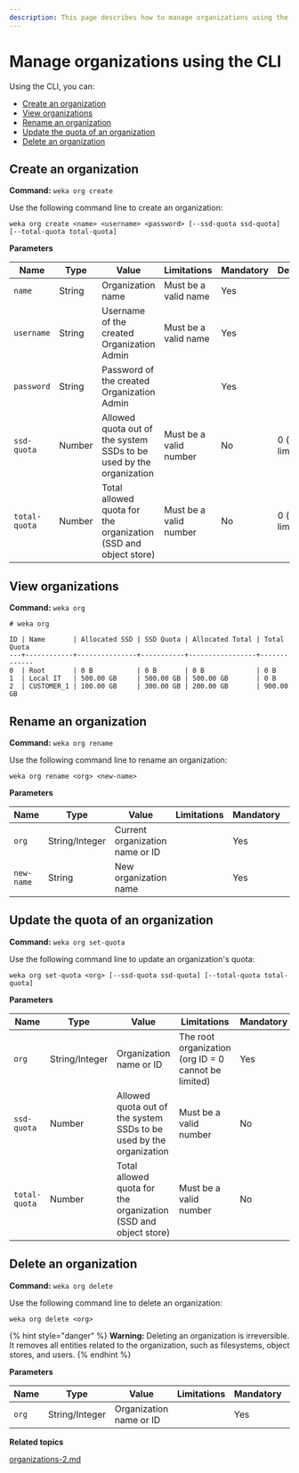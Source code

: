 ```yaml
---
description: This page describes how to manage organizations using the CLI.
---
```


# Manage organizations using the CLI

Using the CLI, you can:

* [Create an organization](organizations-1.md#create-an-organization)
* [View organizations](organizations-1.md#view-organizations)
* [Rename an organization](organizations-1.md#rename-an-organization)
* [Update the quota of an organization](organizations-1.md#update-the-quota-of-an-organization)
* [Delete an organization](organizations-1.md#delete-an-organization)

## Create an organization

**Command:** `weka org create`

Use the following command line to create an organization:

`weka org create <name> <username> <password> [--ssd-quota ssd-quota] [--total-quota total-quota]`

**Parameters**

| **Name**      | T**ype** | **Value**                                                           | **Limitations**        | **Mandatory** | **Default**     |
| ------------- | -------- | ------------------------------------------------------------------- | ---------------------- | ------------- | --------------- |
| `name`        | String   | Organization name                                                   | Must be a valid name   | Yes           |                 |
| `username`    | String   | Username of the created Organization Admin                          | Must be a valid name   | Yes           |                 |
| `password`    | String   | Password of the created Organization Admin                          |                        | Yes           |                 |
| `ssd-quota`   | Number   | Allowed quota out of the system SSDs to be used by the organization | Must be a valid number | No            | 0 (not limited) |
| `total-quota` | Number   | Total allowed quota for the organization (SSD and object store)     | Must be a valid number | No            | 0 (not limited) |

## View organizations

**Command:** `weka org`

```
# weka org

ID | Name       | Allocated SSD | SSD Quota | Allocated Total | Total Quota
---+------------+---------------+-----------+-----------------+-------------
0  | Root       | 0 B           | 0 B       | 0 B             | 0 B
1  | Local IT   | 500.00 GB     | 500.00 GB | 500.00 GB       | 0 B
2  | CUSTOMER_1 | 100.00 GB     | 300.00 GB | 200.00 GB       | 900.00 GB
```

## **Rename an organization**

**Command:** `weka org rename`

Use the following command line to rename an organization:

`weka org rename <org> <new-name>`

**Parameters**

| **Name**   | **Type**       | **Value**                       | **Limitations** | **Mandatory** | **Default** |
| ---------- | -------------- | ------------------------------- | --------------- | ------------- | ----------- |
| `org`      | String/Integer | Current organization name or ID |                 | Yes           |             |
| `new-name` | String         | New organization name           |                 | Yes           |             |

## Update the quota of an organization

**Command:** `weka org set-quota`

Use the following command line to update an organization's quota:

`weka org set-quota <org> [--ssd-quota ssd-quota] [--total-quota total-quota]`

**Parameters**

| **Name**      | **Type**       | **Value**                                                           | **Limitations**                                      | **Mandatory** | **Default** |
| ------------- | -------------- | ------------------------------------------------------------------- | ---------------------------------------------------- | ------------- | ----------- |
| `org`         | String/Integer | Organization name or ID                                             | The root organization (org ID = 0 cannot be limited) | Yes           |             |
| `ssd-quota`   | Number         | Allowed quota out of the system SSDs to be used by the organization | Must be a valid number                               | No            |             |
| `total-quota` | Number         | Total allowed quota for the organization (SSD and object store)     | Must be a valid number                               | No            |             |

## Delete an organization

**Command:** `weka org delete`

Use the following command line to delete an organization:

`weka org delete <org>`

{% hint style="danger" %}
**Warning:** Deleting an organization is irreversible. It removes all entities related to the organization, such as filesystems, object stores, and users.
{% endhint %}

**Parameters**

| **Name** | **Type**       | **Value**               | **Limitations** | **Mandatory** | **Default** |
| -------- | -------------- | ----------------------- | --------------- | ------------- | ----------- |
| `org`    | String/Integer | Organization name or ID |                 | Yes           |             |



**Related topics**

[organizations-2.md](organizations-2.md "mention")
